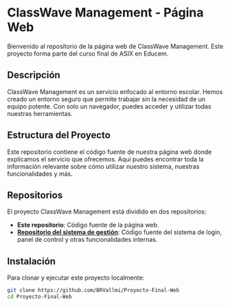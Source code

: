 
# ClassWave Management - Página Web

Bienvenido al repositorio de la página web de ClassWave Management. Este proyecto forma parte del curso final de ASIX en Educem.

## Descripción

ClassWave Management es un servicio enfocado al entorno escolar. Hemos creado un entorno seguro que permite trabajar sin la necesidad de un equipo potente. Con solo un navegador, puedes acceder y utilizar todas nuestras herramientas.

## Estructura del Proyecto

Este repositorio contiene el código fuente de nuestra página web donde explicamos el servicio que ofrecemos. Aquí puedes encontrar toda la información relevante sobre cómo utilizar nuestro sistema, nuestras funcionalidades y más.

## Repositorios

El proyecto ClassWave Management está dividido en dos repositorios:
- **Este repositorio**: Código fuente de la página web.
- [**Repositorio del sistema de gestión**](https://github.com/BRVallmi/Proyecto-Final-Servicio): Código fuente del sistema de login, panel de control y otras funcionalidades internas.

## Instalación

Para clonar y ejecutar este proyecto localmente:

```bash
git clone https://github.com/BRVallmi/Proyecto-Final-Web
cd Proyecto-Final-Web
